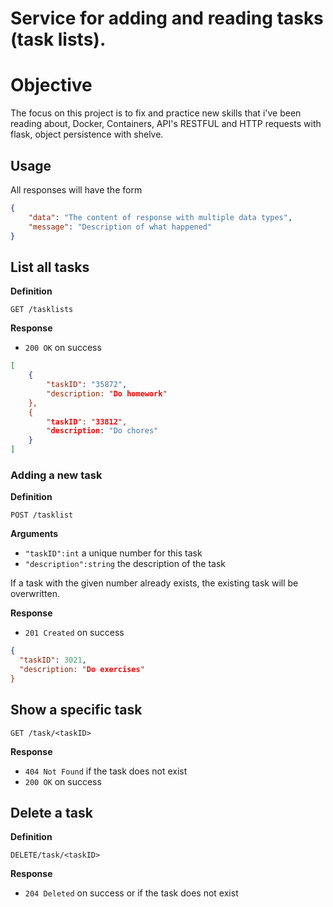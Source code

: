 # Service for adding and reading tasks (task lists).

# Objective

The focus on this project is to fix and practice new skills that i've been reading about, Docker, Containers, API's RESTFUL and HTTP requests with flask, object persistence with shelve.

## Usage

All responses will have the form

``` json
{
    "data": "The content of response with multiple data types",
    "message": "Description of what happened" 
}
```

## List all tasks

**Definition**

`GET /tasklists`

**Response**

- `200 OK` on success
``` json
[
    {
        "taskID": "35872",
        "description: "Do homework"
    },
    {
        "taskID": "33812",
        "description: "Do chores"
    }
]
```

### Adding a new task

**Definition**

`POST /tasklist`

**Arguments**

- `"taskID":int` a unique number for this task
- `"description":string` the description of the task

If a task with the given number already exists, the existing task will be overwritten.

**Response**
- `201 Created` on success
``` json
{
  "taskID": 3021,
  "description: "Do exercises"
}
```

## Show a specific task
`GET /task/<taskID>`

**Response**

- `404 Not Found` if the task does not exist
- `200 OK` on success

## Delete a task

**Definition**

`DELETE/task/<taskID>`

**Response**

- `204 Deleted` on success or if the task does not exist